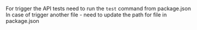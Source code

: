 For trigger the API tests need to run the `test` command from package.json \
In case of trigger another file - need to update the path for file in package.json